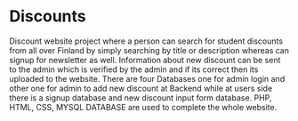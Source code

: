 # Discounts
Discount website project where a person can search for student discounts from all over Finland by simply searching by title or description whereas can signup for newsletter as well.
Information about new discount can be sent to the admin which is verified by the admin and if its correct then its uploaded to the website.
There are four Databases one for admin login and other one for admin to add new discount at Backend while at users side there is a signup database and new discount input form database.
PHP, HTML, CSS, MYSQL DATABASE are used to complete the whole website.
